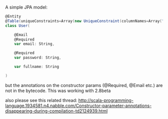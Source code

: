 A simple JPA model:

```scala
@Entity
@Table(uniqueConstraints=Array(new UniqueConstraint(columnNames=Array("email"))))
class User(

    @Email
    @Required
    var email: String,

    @Required
    var password: String,

    var fullname: String

)
```
 
but the annotations on the constructor params (@Required,  @Email etc.) are not in the bytecode. This was working with 2.8beta

also please see this related thread:
http://scala-programming-language.1934581.n4.nabble.com/Constructor-parameter-annotations-disappearing-during-compilation-td2124939.html


